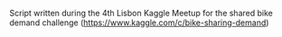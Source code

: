 Script written during the 4th Lisbon Kaggle Meetup for the shared bike demand challenge (https://www.kaggle.com/c/bike-sharing-demand)
